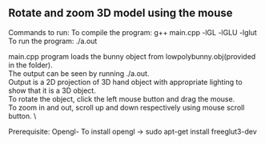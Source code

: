 ## Rotate and zoom 3D model using the mouse

Commands to run:
To compile the program: g++ main.cpp -lGL -lGLU -lglut
To run the program: ./a.out

main.cpp program loads the bunny object from lowpolybunny.obj(provided in the folder). \
The output can be seen by running ./a.out. \
Output is a 2D projection of 3D hand object with appropriate lighting to show that it is a 3D object. \
To rotate the object, click the left mouse button and drag the mouse. \
To zoom in and out, scroll up and down respectively using mouse scroll button. \

Prerequisite:
Opengl- To install opengl -> sudo apt-get install freeglut3-dev

